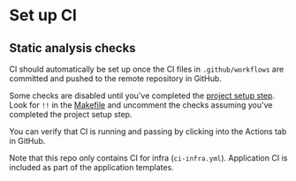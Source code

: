 # Set up CI

## Static analysis checks

CI should automatically be set up once the CI files in `.github/workflows` are committed and pushed to the remote repository in GitHub.

Some checks are disabled until you've completed the [project setup step](./set-up-infrastructure-as-code.md). Look for `!!` in the [Makefile](../Makefile) and uncomment the checks assuming you've completed the project setup step.

You can verify that CI is running and passing by clicking into the Actions tab in GitHub.

Note that this repo only contains CI for infra (`ci-infra.yml`). Application CI is included as part of the application templates.
